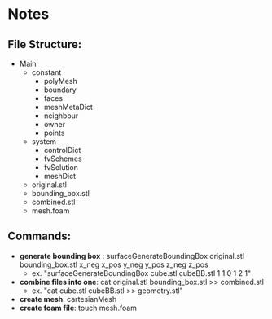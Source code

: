 # Notes

## File Structure:
- Main
	- constant
		- polyMesh
		- boundary
		- faces
		- meshMetaDict
		- neighbour
		- owner
		- points
	- system
		- controlDict
		- fvSchemes
		- fvSolution
		- meshDict
	- original.stl
	- bounding_box.stl
	- combined.stl
	- mesh.foam


## Commands:
- **generate bounding box** : surfaceGenerateBoundingBox original.stl bounding_box.stl x_neg x_pos y_neg y_pos z_neg z_pos
	- ex. "surfaceGenerateBoundingBox cube.stl cubeBB.stl 1 1 0 1 2 1"
- **combine files into one**: cat original.stl bounding_box.stl >> combined.stl
 	- ex. "cat cube.stl cubeBB.stl >> geometry.stl"
- **create mesh**: cartesianMesh
- **create foam file**: touch mesh.foam

